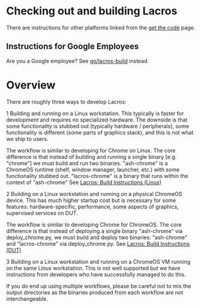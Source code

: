 # Checking out and building Lacros

There are instructions for other platforms linked from the
[get the code](../get_the_code.md) page.

## Instructions for Google Employees

Are you a Google employee? See
[go/lacros-build](https://goto.google.com/lacros-build) instead.


# Overview

There are roughly three ways to develop Lacros:

1 Building and running on a Linux workstation. This typically is faster for
development and requires no specialized hardware. The downside is that some
functionality is stubbed out (typically hardware / peripherals), some
functionality is different (some parts of graphics stack), and this is not
what we ship to users.

The workflow is similar to developing for Chrome on Linux. The core difference
is that instead of building and running a single binary [e.g. "chrome"] we
must build and run two binaries. "ash-chrome" is a ChromeOS runtime (shelf,
window manager, launcher, etc.) with some functionality stubbed out.
"lacros-chrome" is a binary that runs within the context of "ash-chrome"
See [Lacros: Build Instructions (Linux)](build_linux_lacros.md)

2 Building on a Linux workstation and running on a physical ChromeOS device.
This has much higher startup cost but is necessary for some features:
hardware-specific, performance, some aspects of graphics, supervised services
on DUT.

The workflow is similar to developing Chrome for ChromeOS. The core difference
is that instead of deploying a single binary "ash-chrome" via deploy_chrome.py,
we must build and deploy two binaries: "ash-chrome" and "lacros-chrome" via
deploy_chrome.py.
See [Lacros: Build Instructions (DUT)](build_dut_lacros.md)

3 Building on a Linux workstation and running on a ChromeOS VM running on the
same Linux workstation. This is not well supported but we have instructions
from developers who have successfully managed to do this.

If you do end up using multiple workflows, please be careful not to mix the
output directories as the binaries produced from each workflow are not
interchangeable.
